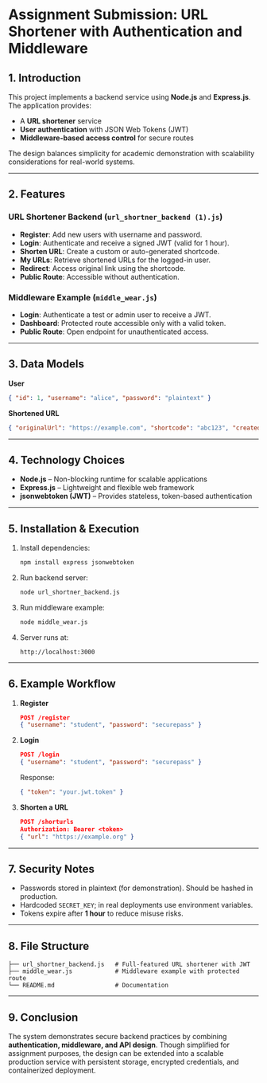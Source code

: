 # Assignment Submission: URL Shortener with Authentication and Middleware  

## 1. Introduction  
This project implements a backend service using **Node.js** and **Express.js**. The application provides:  
- A **URL shortener** service  
- **User authentication** with JSON Web Tokens (JWT)  
- **Middleware-based access control** for secure routes  

The design balances simplicity for academic demonstration with scalability considerations for real-world systems.  

---

## 2. Features  

### URL Shortener Backend (`url_shortner_backend (1).js`)  
- **Register**: Add new users with username and password.  
- **Login**: Authenticate and receive a signed JWT (valid for 1 hour).  
- **Shorten URL**: Create a custom or auto-generated shortcode.  
- **My URLs**: Retrieve shortened URLs for the logged-in user.  
- **Redirect**: Access original link using the shortcode.  
- **Public Route**: Accessible without authentication.  

### Middleware Example (`middle_wear.js`)  
- **Login**: Authenticate a test or admin user to receive a JWT.  
- **Dashboard**: Protected route accessible only with a valid token.  
- **Public Route**: Open endpoint for unauthenticated access.  

---

## 3. Data Models  

**User**  
```json
{ "id": 1, "username": "alice", "password": "plaintext" }
```  

**Shortened URL**  
```json
{ "originalUrl": "https://example.com", "shortcode": "abc123", "createdAt": "2025-09-06T12:00:00Z" }
```  

---

## 4. Technology Choices  
- **Node.js** – Non-blocking runtime for scalable applications  
- **Express.js** – Lightweight and flexible web framework  
- **jsonwebtoken (JWT)** – Provides stateless, token-based authentication  

---

## 5. Installation & Execution  

1. Install dependencies:  
   ```bash
   npm install express jsonwebtoken
   ```

2. Run backend server:  
   ```bash
   node url_shortner_backend.js
   ```

3. Run middleware example:  
   ```bash
   node middle_wear.js
   ```

4. Server runs at:  
   ```
   http://localhost:3000
   ```  

---

## 6. Example Workflow  

1. **Register**  
   ```json
   POST /register
   { "username": "student", "password": "securepass" }
   ```

2. **Login**  
   ```json
   POST /login
   { "username": "student", "password": "securepass" }
   ```

   Response:  
   ```json
   { "token": "your.jwt.token" }
   ```

3. **Shorten a URL**  
   ```json
   POST /shorturls
   Authorization: Bearer <token>
   { "url": "https://example.org" }
   ```

---

## 7. Security Notes  
- Passwords stored in plaintext (for demonstration). Should be hashed in production.  
- Hardcoded `SECRET_KEY`; in real deployments use environment variables.  
- Tokens expire after **1 hour** to reduce misuse risks.  

---

## 8. File Structure  
```
├── url_shortner_backend.js   # Full-featured URL shortener with JWT
├── middle_wear.js            # Middleware example with protected route
└── README.md                 # Documentation
```

---

## 9. Conclusion  
The system demonstrates secure backend practices by combining **authentication, middleware, and API design**. Though simplified for assignment purposes, the design can be extended into a scalable production service with persistent storage, encrypted credentials, and containerized deployment.  

